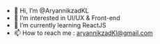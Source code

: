 - 👋 Hi, I’m @AryannikzadKL
- 👀 I’m interested in UI/UX & Front-end
- 🌱 I’m currently learning ReactJS
- 📫 How to reach me : aryannikzadKl@gmail.com
